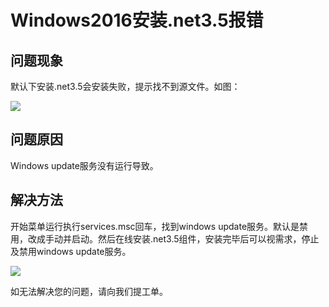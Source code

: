 # Windows2016安装.net3.5报错
## 问题现象

默认下安装.net3.5会安装失败，提示找不到源文件。如图：

![](../../../../../image/Elastic-Compute/Virtual-Machine/Windows/Windows2016%E5%AE%89%E8%A3%85.net3.5%E6%8A%A5%E9%94%9901.png)

## 问题原因

Windows update服务没有运行导致。



## 解决方法

开始菜单运行执行services.msc回车，找到windows update服务。默认是禁用，改成手动并启动。然后在线安装.net3.5组件，安装完毕后可以视需求，停止及禁用windows update服务。

![](../../../../../image/Elastic-Compute/Virtual-Machine/Windows/Windows2016%E5%AE%89%E8%A3%85.net3.5%E6%8A%A5%E9%94%9902.png)

如无法解决您的问题，请向我们提工单。
